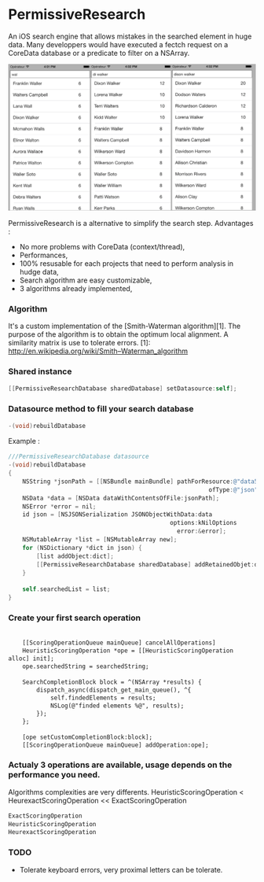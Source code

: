 PermissiveResearch
==================

An iOS search engine that allows mistakes in the searched element in huge data.
Many developpers would have executed a fectch request on a CoreData database or a predicate to filter on a NSArray.

![Image](demo.png)

PermissiveResearch is a alternative to simplify the search step.
Advantages : 
- No more problems with CoreData (context/thread),
- Performances,
- 100% resusable for each projects that need to perform analysis in hudge data,
- Search algorithm are easy customizable,
- 3 algorithms already implemented, 


### Algorithm
It's a custom implementation of the [Smith-Waterman algorithm][1].
The purpose of the algorithm is to obtain the optimum local alignment.
A similarity matrix is use to tolerate errors.
[1]: http://en.wikipedia.org/wiki/Smith–Waterman_algorithm

### Shared instance
```objective-c
[[PermissiveResearchDatabase sharedDatabase] setDatasource:self];
```

### Datasource method to fill your search database
```objective-c
-(void)rebuildDatabase
```

Example :

```objective-c
///PermissiveResearchDatabase datasource
-(void)rebuildDatabase
{
    NSString *jsonPath = [[NSBundle mainBundle] pathForResource:@"data5000"
                                                         ofType:@"json"];
    NSData *data = [NSData dataWithContentsOfFile:jsonPath];
    NSError *error = nil;
    id json = [NSJSONSerialization JSONObjectWithData:data
                                              options:kNilOptions
                                                error:&error];
    NSMutableArray *list = [NSMutableArray new];
    for (NSDictionary *dict in json) {
        [list addObject:dict];
        [[PermissiveResearchDatabase sharedDatabase] addRetainedObjet:dict forKey:[dict objectForKey:@"name"]];
    }
    
    self.searchedList = list;
}
```


### Create your first search operation
```objective-

    [[ScoringOperationQueue mainQueue] cancelAllOperations]
    HeuristicScoringOperation *ope = [[HeuristicScoringOperation alloc] init];
    ope.searchedString = searchedString;
    
    SearchCompletionBlock block = ^(NSArray *results) {
        dispatch_async(dispatch_get_main_queue(), ^{
            self.findedElements = results;
            NSLog(@"finded elements %@", results);
        });
    };
    
    [ope setCustomCompletionBlock:block];
    [[ScoringOperationQueue mainQueue] addOperation:ope];

```

### Actualy 3 operations are available, usage depends on the performance you need. 
Algorithms complexities are very differents.
HeuristicScoringOperation < HeurexactScoringOperation << ExactScoringOperation

```objective-c
ExactScoringOperation
HeuristicScoringOperation
HeurexactScoringOperation
```

### TODO
- Tolerate keyboard errors, very proximal letters can be tolerate.



